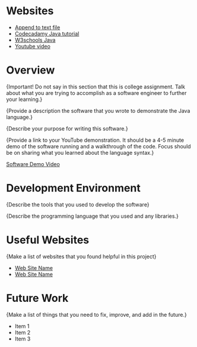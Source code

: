 # Websites
* [Append to text file](https://stackoverflow.com/questions/4614227/how-to-add-a-new-line-of-text-to-an-existing-file-in-java)
* [Codecadamy Java tutorial](https://www.codecademy.com/courses/learn-java/lessons/hello-world-java/exercises/introduction-to-java)
* [W3schools Java](https://www.w3schools.com/java/default.asp)
* [Youtube video](https://www.youtube.com/watch?v=bIjMDpspzog)


# Overview

{Important!  Do not say in this section that this is college assignment.  Talk about what you are trying to accomplish as a software engineer to further your learning.}

{Provide a description the software that you wrote to demonstrate the Java language.}

{Describe your purpose for writing this software.}

{Provide a link to your YouTube demonstration.  It should be a 4-5 minute demo of the software running and a walkthrough of the code.  Focus should be on sharing what you learned about the language syntax.}

[Software Demo Video](http://youtube.link.goes.here)

# Development Environment

{Describe the tools that you used to develop the software}

{Describe the programming language that you used and any libraries.}

# Useful Websites

{Make a list of websites that you found helpful in this project}
* [Web Site Name](http://url.link.goes.here)
* [Web Site Name](http://url.link.goes.here)

# Future Work

{Make a list of things that you need to fix, improve, and add in the future.}
* Item 1
* Item 2
* Item 3